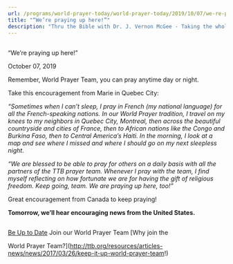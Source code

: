 ```yaml
---
url: /programs/world-prayer-today/world-prayer-today/2019/10/07/we-re-praying-up-here!
title: "“We’re praying up here!”"
description: "Thru the Bible with Dr. J. Vernon McGee - Taking the whole Word to the whole world"
---
```







## 
 “We’re praying up here!”


October 07, 2019




Remember, World Prayer Team, you can pray anytime day or night. 


Take this encouragement from Marie in Quebec City: 


*“Sometimes when I can’t sleep, I pray in French (my national language) for all the French-speaking nations. In our World Prayer tradition, I travel on my knees to my neighbors in Quebec City, Montreal, then across the beautiful countryside and cities of France, then to African nations like the Congo and Burkina Faso, then to Central America’s Haiti. In the morning, I look at a map and see where I missed and where I should go on my next sleepless night.* 


*“We are blessed to be able to pray for others on a daily basis with all the partners of the TTB prayer team. Whenever I pray with the team, I find myself reflecting on how fortunate we are for having the gift of religious freedom. Keep going, team. We are praying up here, too!”* 


Great encouragement from Canada to keep praying! 


**Tomorrow, we’ll hear encouraging news from the United States.** 





## 




[Be Up to Date](http://feeds.feedburner.com/WorldPrayerToday "World Prayer Today RSS Feed")
Join our World Prayer Team
[Why join the  

World Prayer Team?](http://ttb.org/resources/articles-news/news/2017/03/26/keep-it-up-world-prayer-team!)




